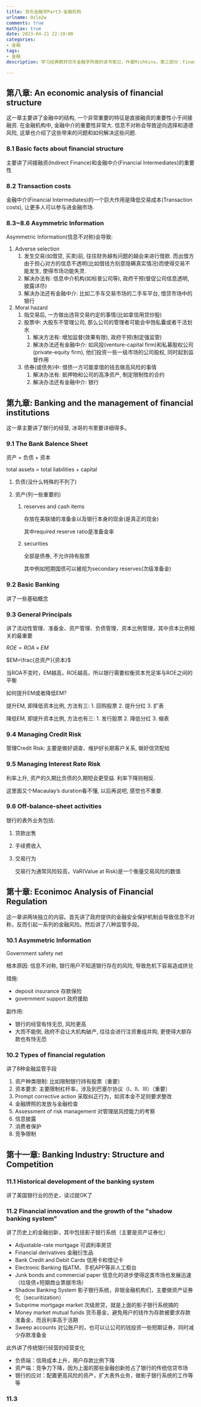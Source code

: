 ```yaml
---
title: 货币金融学Part3-金融机构
urlname: 0zle2w
comments: true
mathjax: true
date: 2023-04-21 22:19:00
categories:
- 金融
tags:
- 金融
description: 学习经典教材货币金融学所做的读书笔记，作者Mishkins。第三部分：Financial Institutions

---
```


## 第八章: An economic analysis of financial structure

这一章主要讲了金融中的结构, 一个非常重要的特征是直接融资的重要性小于间接融资. 在金融机构中, 金融中介的重要性非常大. 信息不对称会导致逆向选择和道德风险, 这章也介绍了这些带来的问题和如何解决这些问题.

### 8.1 Basic facts about financial structure 

主要讲了间接融资(Indirect Finance)和金融中介(Financial Intermediates)的重要性

### 8.2 Transaction costs

金融中介(Financial Intermediates)的一个巨大作用是降低交易成本(Transaction costs), 让更多人可以参与进金融市场.

### 8.3~8.6 Asymmetric Information

Asymmetric Information(信息不对称)会导致:

1. Adverse selection
   1. 发生交易(如借贷, 买卖)前, 往往财务越有问题的越会来进行借款. 而出借方由于担心对方的信息不透明(比如借钱方刻意隐瞒真实情况)而使得交易不能发生, 使得市场功能失灵.
   2. 解决办法有: 信息中介机构(如标普公司等), 政府干预(督促公司信息透明, 披露详尽)
   3. 解决办法还有金融中介: 比如二手车交易市场的二手车平台, 借贷市场中的银行
2. Moral hazard
   1. 指交易后, 一方做出违背交易约定的事情(比如拿信用贷炒股)
   2. 股票中: 大股东不管理公司, 那么公司的管理者可能会中饱私囊或者干活划水
      1. 解决方法有: 增加监督(效果有限), 政府干预(制定强监管)
      2. 解决办法还有金融中介: 如风投(venture-capital firm)和私募股权公司(private-equity firm), 他们投资一些一级市场的公司股权, 同时起到监督作用
   3. 债券(或债务)中: 借债一方可能拿借的钱去做高风险的事情
      1. 解决办法有: 抵押物和公司的高净资产, 制定限制性的合约
      2. 解决办法还有金融中介: 银行

## 第九章: Banking and the management of financial institutions

这一章主要讲了银行的经营, 冰哥的书里要详细得多。

### 9.1 The Bank Balence Sheet

资产 = 负债 + 资本

total assets = total liabilities + capital

1. 负债(没什么特殊的不列了)

2. 资产(列一些重要的)

   1. reserves and cash items 

      存放在美联储的准备金以及银行本身的现金(是真正的现金)

      其中required reserve ratio是准备金率

   2. securities

      全部是债券, 不允许持有股票

      其中例如短期国债可以被视为secondary reserves(次级准备金)


### 9.2 Basic Banking

讲了一些基础概念

### 9.3 General Principals

讲了流动性管理、准备金、资产管理、负债管理，资本比例管理，其中资本比例相关的最重要

$ROE=ROA\times EM$

$EM=\frac{总资产}{资本}$

 当ROA不变时，EM越高，ROE越高，所以银行需要权衡资本充足率与ROE之间的平衡

如何提升EM或者降低EM?

提升EM, 即降低资本比例, 方法有三: 1. 回购股票 2. 提升分红 3. 扩表

降低EM, 即提升资本比例, 方法也有三: 1. 发行股票 2. 降低分红 3. 缩表

### 9.4 Managing Credit Risk

管理Credit Risk: 主要是做好调查、维护好长期客户关系, 做好信贷配给

### 9.5 Managing Interest Rate Risk

利率上升, 资产的久期比负债的久期短会更受益. 利率下降则相反.

这里面又个Macaulay’s duration看不懂, 以后再说吧, 感觉也不重要.

### 9.6 Off-balance-sheet activities

银行的表外业务包括: 

1. 贷款出售

2. 手续费收入

3. 交易行为

   交易行为通常风险较高，VaR(Value at Risk)是一个衡量交易风险的数值

## 第十章: Econimoc Analysis of Financial Regulation

这一章讲两块独立的内容。首先讲了政府提供的金融安全保护机制会导致信息不对称，反而引起一系列的金融风险。然后讲了八种监管手段。

### 10.1 Asymmetric Information

Government safety net

根本原因: 信息不对称, 银行用户不知道银行存在的风险, 导致危机下容易造成挤兑

措施:

- deposit insurance 存款保险
- government support 政府援助

副作用:

- 银行的经营有恃无恐, 风险更高
- 大而不能倒, 政府不会让大机构破产, 往往会进行注资重组并购, 更使得大额存款也有恃无恐

### 10.2 Types of financial regulation

讲了8种金融监管手段

1. 资产种类限制: 比如限制银行持有股票（重要）
2. 资本要求: 主要限制杠杆率，涉及到巴塞尔协议（I、II、III）（重要）
3. Prompt corrective action 采取纠正行为，如资本金不足则要求整改
4. 金融牌照的发放与金融检查
5. Assessment of risk management 对管理层风控能力的考察
6. 信息披露
7. 消费者保护
8. 竞争限制

## 第十一章: Banking Industry: Structure and Competition

### 11.1 Historical development of the banking system

讲了美国银行业的历史，读过就OK了

### 11.2 Financial innovation and the growth of the "shadow banking system"

讲了历史上的金融创新，其中包括影子银行系统（主要是资产证券化）

- Adjustable-rate mortgage 可调利率房贷
- Financial derivatives 金融衍生品
- Bank Credit and Debit Cards 信用卡和借记卡
- Electronic Banking 指ATM、手机APP等非人工柜台
- Junk bonds and commercial paper 信息化的进步使得这类市场也发展迅速（垃圾债+短期商业票据市场）
- Shadow Banking System 影子银行系统，非银金融机构们，主要做资产证券化（securitization）
- Subprime mortgage market 次级房贷，就是上面的影子银行系统搞的
- Money market mutual funds 货币基金，避免用户的钱作为存款被要求存款准备金，而且利率高于活期
-  Sweep accounts 对公账户的，也可以让公司的钱投资一些短期证券，同时减少存款准备金

此外讲了传统银行经营的经营变化

- 负债端：信用成本上升，用户存款比例下降
- 资产端：竞争力下降，因为上面的那些金融创新抢占了银行的传统信贷市场
- 银行的应对：配置更高风险的资产，扩大表外业务，做影子银行系统的工作等等

### 11.3 

